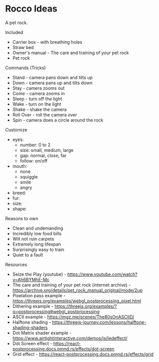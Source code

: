 # Rocco Ideas

A pet rock.

Included
- Carrier box - with breathing holes
- Straw bed
- Owner's manual - The care and training of your pet rock
- Pet rock

Commands (Tricks)
- Stand      - camera pans down and tilts up
- Down       - camera pans up and tilts down
- Stay       - camera zooms out
- Come       - camera zooms in
- Sleep      - turn off the light
- Wake       - turn on the light
- Shake      - shake the camera
- Roll Over  - roll the camera over
- Spin       - camera does a circle around the rock

Customize
- eyes: 
    - number: 0 to 2
    - size: small, medium, large
    - gap: normal, close, far
    - follow: on/off
- mouth:
    - none
    - squiggle
    - smile
    - angry
- breed:  
- fur: 
- size:
- shape: 

Reasons to own
- Clean and undemanding
- Incredibly low food bills
- Will not ruin carpets
- Extremely long lifespan
- Surprisingly easy to train
- Quiet to a fault

Resources
- Seize the Play (youtube) - https://www.youtube.com/watch?v=Ah6BYMhE-Mc
- The care and training of your pet rock (internet archive) - https://archive.org/details/pet_rock_manual_original/mode/2up
- Pixelation pass example - https://threejs.org/examples/webgl_postprocessing_pixel.html
- Dithering example - https://threejs.org/examples/?q=postprocessing#webgl_postprocessing
- ASCII example - https://mgz.me/scenes/The80sOnASCIID/
- Halftone shading - https://threejs-journey.com/lessons/halftone-shading-shaders
- Dot Matrix shader example - https://www.airtightinteractive.com/demos/js/ledeffect/
- Dot Screen effect - https://react-postprocessing.docs.pmnd.rs/effects/dot-screen
- Grid effect - https://react-postprocessing.docs.pmnd.rs/effects/grid


